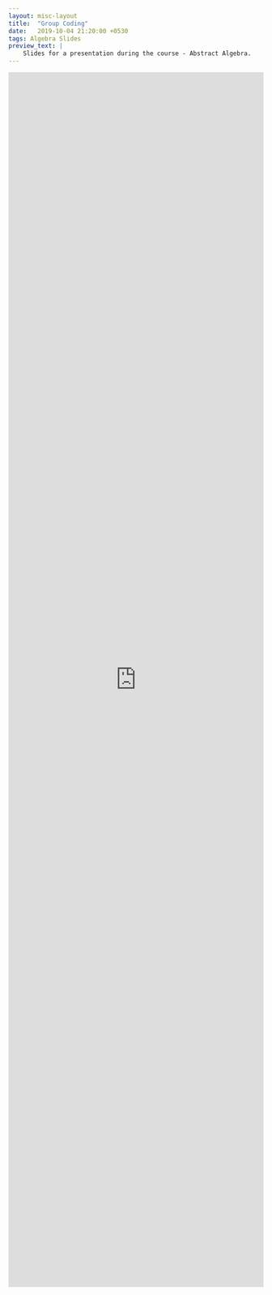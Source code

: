 ```yaml
---
layout: misc-layout
title:  "Group Coding"
date:   2019-10-04 21:20:00 +0530
tags: Algebra Slides
preview_text: |
    Slides for a presentation during the course - Abstract Algebra.
---
```


<div align="center">
    <iframe src="https://docs.google.com/viewer?url={{ site.url }}/docs/assignment_presentation/Group-Coding.pdf&embedded=true"  frameborder="0" style="position: relative; width: 100%; height: 60vh" ></iframe>
</div>
